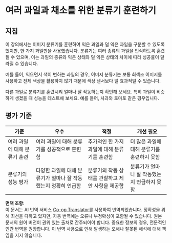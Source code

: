 <!--
CO_OP_TRANSLATOR_METADATA:
{
  "original_hash": "e74eb2fc7cc3b81916b52e957802f182",
  "translation_date": "2025-08-24T21:25:30+00:00",
  "source_file": "4-manufacturing/lessons/1-train-fruit-detector/assignment.md",
  "language_code": "ko"
}
-->
# 여러 과일과 채소를 위한 분류기 훈련하기

## 지침

이 강의에서는 이미지 분류기를 훈련하여 익은 과일과 덜 익은 과일을 구분할 수 있도록 했지만, 한 가지 과일만을 사용했습니다. 분류기는 여러 종류의 과일을 인식하도록 훈련될 수 있으며, 이는 과일의 종류와 익은 상태와 덜 익은 상태의 차이에 따라 성공률이 달라질 수 있습니다.

예를 들어, 익으면서 색이 변하는 과일의 경우, 이미지 분류기는 보통 회색조 이미지를 사용하고 전체 색상을 활용하지 않기 때문에 색상 센서보다 덜 효과적일 수 있습니다.

다른 과일로 분류기를 훈련시켜 얼마나 잘 작동하는지 확인해 보세요. 특히 과일이 비슷하게 생겼을 때 성능을 테스트해 보세요. 예를 들어, 사과와 토마토 같은 경우입니다.

## 평가 기준

| 기준 | 우수 | 적절 | 개선 필요 |
| ---- | ---- | ---- | -------- |
| 여러 과일에 대해 분류기 훈련 | 여러 과일에 대해 분류기를 성공적으로 훈련함 | 추가적인 한 가지 과일에 대해 분류기를 훈련함 | 더 많은 과일에 대해 분류기를 훈련하지 못함 |
| 분류기의 성능 평가 | 다양한 과일에 대해 분류기가 얼마나 잘 작동했는지 정확히 언급함 | 분류기의 작동 상태를 관찰하고 제안 사항을 제공함 | 분류기가 얼마나 잘 작동했는지 언급하지 못함 |

**면책 조항**:  
이 문서는 AI 번역 서비스 [Co-op Translator](https://github.com/Azure/co-op-translator)를 사용하여 번역되었습니다. 정확성을 위해 최선을 다하고 있지만, 자동 번역에는 오류나 부정확성이 포함될 수 있습니다. 원본 문서의 원어 버전이 권위 있는 출처로 간주되어야 합니다. 중요한 정보의 경우, 전문적인 인간 번역을 권장합니다. 이 번역 사용으로 인해 발생하는 오해나 잘못된 해석에 대해 책임을 지지 않습니다.
